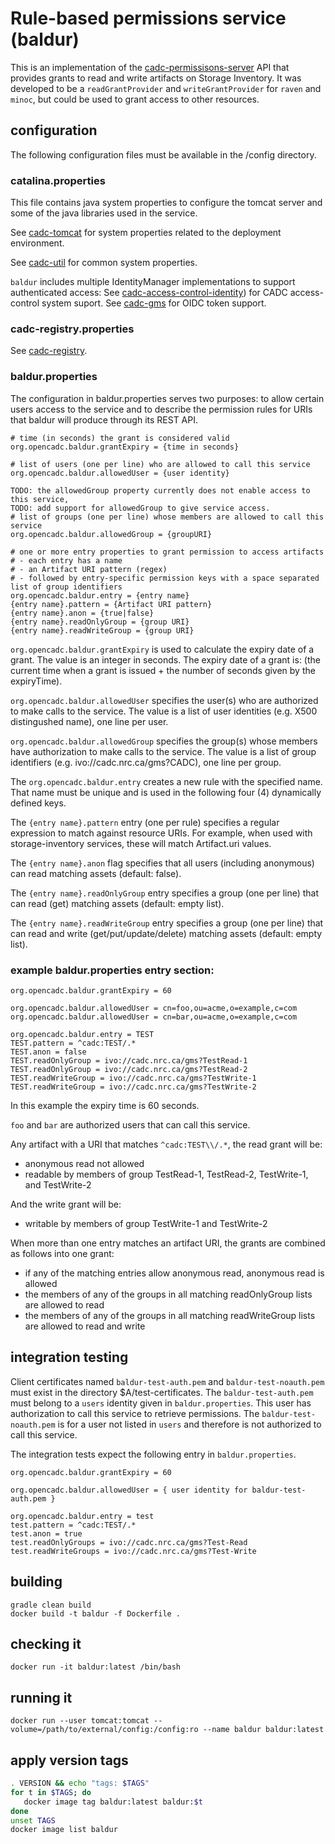 # Rule-based permissions service (baldur)

This is an implementation of the <a href="https://github.com/opencadc/ac/tree/master/cadc-permissisons-server">cadc-permissisons-server</a> API that provides grants to read and write
artifacts on Storage Inventory. It was developed to be a `readGrantProvider` and
`writeGrantProvider` for `raven` and `minoc`, but could be used to grant access to other
resources.

## configuration

The following configuration files must be available in the /config directory.

### catalina.properties

This file contains java system properties to configure the tomcat server and some
of the java libraries used in the service.

See <a href="https://github.com/opencadc/docker-base/tree/master/cadc-tomcat">cadc-tomcat</a>
for system properties related to the deployment environment.

See <a href="https://github.com/opencadc/core/tree/master/cadc-util">cadc-util</a>
for common system properties. 

`baldur` includes multiple IdentityManager implementations to support authenticated access:
See <a href="https://github.com/opencadc/ac/tree/master/cadc-access-control-identity">cadc-access-control-identity</a>) for CADC access-control system suport.
See <a href="https://github.com/opencadc/ac/tree/master/cadc-gms">cadc-gms</a> for OIDC token support.

### cadc-registry.properties

See <a href="https://github.com/opencadc/core/tree/master/cadc-registry">cadc-registry</a>.

### baldur.properties

The configuration in baldur.properties serves two purposes:  to allow certain users access to the service and to describe the permission rules for URIs that baldur will produce through its REST API.
```
# time (in seconds) the grant is considered valid 
org.opencadc.baldur.grantExpiry = {time in seconds}

# list of users (one per line) who are allowed to call this service
org.opencadc.baldur.allowedUser = {user identity}

TODO: the allowedGroup property currently does not enable access to this service,
TODO: add support for allowedGroup to give service access.
# list of groups (one per line) whose members are allowed to call this service
org.opencadc.baldur.allowedGroup = {groupURI}

# one or more entry properties to grant permission to access artifacts
# - each entry has a name
# - an Artifact URI pattern (regex)
# - followed by entry-specific permission keys with a space separated list of group identifiers
org.opencadc.baldur.entry = {entry name}
{entry name}.pattern = {Artifact URI pattern}
{entry name}.anon = {true|false}
{entry name}.readOnlyGroup = {group URI}
{entry name}.readWriteGroup = {group URI}
```
`org.opencadc.baldur.grantExpiry` is used to calculate the expiry date of a grant. The value is an integer in seconds. The expiry date of a grant is: (the current time when a grant is issued + the number of seconds given by the expiryTime).

`org.opencadc.baldur.allowedUser` specifies the user(s) who are authorized to make calls to the service. The value is a list of user identities (e.g. X500 distingushed name), one line per user.

`org.opencadc.baldur.allowedGroup` specifies the group(s) whose members have authorization to make calls to the service. The value is a list of group identifiers (e.g. ivo://cadc.nrc.ca/gms?CADC), one line per group.

The `org.opencadc.baldur.entry` creates a new rule with the specified name. That name must be
unique and is used in the following four (4) dynamically defined keys.

The `{entry name}.pattern` entry (one per rule) specifies a regular expression to match against
resource URIs. For example, when used with storage-inventory services, these will match Artifact.uri values.

The `{entry name}.anon` flag specifies that all users (including anonymous) can read matching assets (default: false).

The `{entry name}.readOnlyGroup` entry specifies a group (one per line) that can read (get) matching assets (default: empty list).

The `{entry name}.readWriteGroup` entry specifies a group (one per line) that can read and write 
(get/put/update/delete) matching assets (default: empty list).

### example baldur.properties entry section:
```
org.opencadc.baldur.grantExpiry = 60

org.opencadc.baldur.allowedUser = cn=foo,ou=acme,o=example,c=com 
org.opencadc.baldur.allowedUser = cn=bar,ou=acme,o=example,c=com

org.opencadc.baldur.entry = TEST
TEST.pattern = ^cadc:TEST/.*
TEST.anon = false
TEST.readOnlyGroup = ivo://cadc.nrc.ca/gms?TestRead-1
TEST.readOnlyGroup = ivo://cadc.nrc.ca/gms?TestRead-2
TEST.readWriteGroup = ivo://cadc.nrc.ca/gms?TestWrite-1 
TEST.readWriteGroup = ivo://cadc.nrc.ca/gms?TestWrite-2
```

In this example the expiry time is 60 seconds. 

`foo` and `bar` are authorized users that can call this service.

Any artifact with a URI that matches `^cadc:TEST\\/.*`, the read grant will be:
* anonymous read not allowed
* readable by members of group TestRead-1, TestRead-2, TestWrite-1, and TestWrite-2

And the write grant will be:
* writable by members of group TestWrite-1 and TestWrite-2

When more than one entry matches an artifact URI, the grants are combined as follows into one grant:
* if any of the matching entries allow anonymous read, anonymous read is allowed
* the members of any of the groups in all matching readOnlyGroup lists are allowed to read
* the members of any of the groups in all matching readWriteGroup lists are allowed to read and write


## integration testing

Client certificates named `baldur-test-auth.pem` and `baldur-test-noauth.pem` must exist in the directory $A/test-certificates.
The `baldur-test-auth.pem` must belong to a `users` identity given in `baldur.properties`. This user has authorization to call this service to retrieve permissions.
The `baldur-test-noauth.pem` is for a user not listed in `users` and therefore is not authorized to call this service.

The integration tests expect the following entry in `baldur.properties`. 
```
org.opencadc.baldur.grantExpiry = 60

org.opencadc.baldur.allowedUser = { user identity for baldur-test-auth.pem }

org.opencadc.baldur.entry = test
test.pattern = ^cadc:TEST/.*
test.anon = true
test.readOnlyGroups = ivo://cadc.nrc.ca/gms?Test-Read
test.readWriteGroups = ivo://cadc.nrc.ca/gms?Test-Write
```

## building

```
gradle clean build
docker build -t baldur -f Dockerfile .
```

## checking it
```
docker run -it baldur:latest /bin/bash
```

## running it
```
docker run --user tomcat:tomcat --volume=/path/to/external/config:/config:ro --name baldur baldur:latest
```

## apply version tags
```bash
. VERSION && echo "tags: $TAGS" 
for t in $TAGS; do
   docker image tag baldur:latest baldur:$t
done
unset TAGS
docker image list baldur
```

